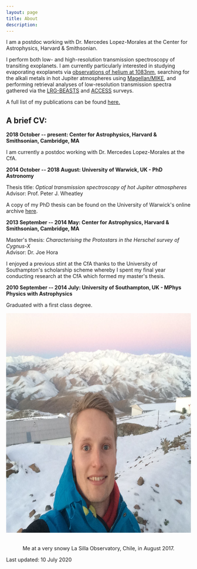 ```yaml
---
layout: page
title: About
description: 
---
```


I am a postdoc working with Dr. Mercedes Lopez-Morales at the Center for Astrophysics, Harvard & Smithsonian. 

I perform both low- and high-resolution transmission spectroscopy of transiting exoplanets. I am currently particularly interested in studying evaporating exoplanets via [observations of helium at 1083nm](https://ui.adsabs.harvard.edu/abs/2020arXiv200107667K/abstract), searching for the alkali metals in hot Jupiter atmospheres using [Magellan/MIKE](https://ui.adsabs.harvard.edu/abs/2003SPIE.4841.1694B/abstract), and performing retrieval analyses of low-resolution transmission spectra gathered via the [LRG-BEASTS](./LRG-BEASTS.html) and [ACCESS](http://project-access.space/) surveys.

A full list of my publications can be found [here.](./publications.html)

## A brief CV:

**2018 October -- present: Center for Astrophysics, Harvard & Smithsonian, Cambridge, MA**

I am currently a postdoc working with Dr. Mercedes Lopez-Morales at the CfA. 


**2014 October -- 2018 August: University of Warwick, UK - PhD Astronomy**

Thesis title: _Optical transmission spectroscopy of hot Jupiter atmospheres_ <br>
Advisor: Prof. Peter J. Wheatley <br>

A copy of my PhD thesis can be found on the University of Warwick's online archive [here](https://wrap.warwick.ac.uk/111014/).


**2013 September -- 2014 May: Center for Astrophysics, Harvard & Smithsonian, Cambridge, MA**

Master's thesis: _Characterising the Protostars in the Herschel survey of Cygnus-X_ <br>
Advisor: Dr. Joe Hora 

I enjoyed a previous stint at the CfA thanks to the University of Southampton's scholarship scheme whereby I spent my final year conducting research at the CfA which formed my master's thesis. 

**2010 September -- 2014 July: University of Southampton, UK - MPhys Physics with Astrophysics**

Graduated with a first class degree.




<center><img src="assets/images/me_LaSilla.JPG" style="width:825px;height:600px;">

<br> Me at a very snowy La Silla Observatory, Chile, in August 2017.
</center>

Last updated: 10 July 2020
